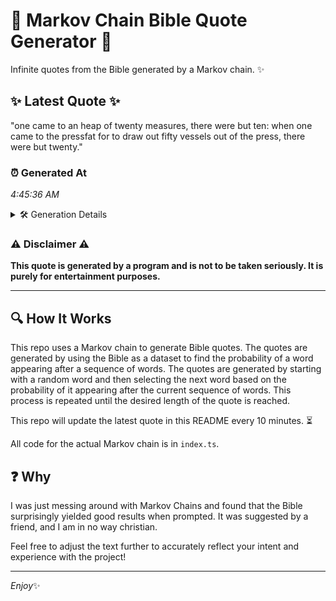 # 📖 Markov Chain Bible Quote Generator 📖

Infinite quotes from the Bible generated by a Markov chain. ✨

## ✨ Latest Quote ✨
"one came to an heap of twenty measures, there were but ten: when one came to the pressfat for to draw out fifty vessels out of the press, there were but twenty."

### ⏰ Generated At
*4:45:36 AM*

<details>
    <summary>🛠️ Generation Details</summary>
    <p>
        <strong>🌱 Seed:</strong> one<br>
        <strong>🔄 Iterations:</strong> 31<br>
        <strong>📜 Context History:</strong><br>[ one ]: came<br>[ one, came ]: to<br>[ one, came, to ]: an<br>[ one, came, to, an ]: heap<br>[ one, came, to, an, heap ]: of<br>[ one, came, to, an, heap, of ]: twenty<br>[ came, to, an, heap, of, twenty ]: measures,<br>[ to, an, heap, of, twenty, measures, ]: there<br>[ an, heap, of, twenty, measures,, there ]: were<br>[ heap, of, twenty, measures,, there, were ]: but<br>[ of, twenty, measures,, there, were, but ]: ten:<br>[ twenty, measures,, there, were, but, ten: ]: when<br>[ measures,, there, were, but, ten:, when ]: one<br>[ there, were, but, ten:, when, one ]: came<br>[ were, but, ten:, when, one, came ]: to<br>[ but, ten:, when, one, came, to ]: the<br>[ ten:, when, one, came, to, the ]: pressfat<br>[ when, one, came, to, the, pressfat ]: for<br>[ one, came, to, the, pressfat, for ]: to<br>[ came, to, the, pressfat, for, to ]: draw<br>[ to, the, pressfat, for, to, draw ]: out<br>[ the, pressfat, for, to, draw, out ]: fifty<br>[ pressfat, for, to, draw, out, fifty ]: vessels<br>[ for, to, draw, out, fifty, vessels ]: out<br>[ to, draw, out, fifty, vessels, out ]: of<br>[ draw, out, fifty, vessels, out, of ]: the<br>[ out, fifty, vessels, out, of, the ]: press,<br>[ fifty, vessels, out, of, the, press, ]: there<br>[ vessels, out, of, the, press,, there ]: were<br>[ out, of, the, press,, there, were ]: but<br>[ of, the, press,, there, were, but ]: twenty.<br>
    </p>
</details>

### ⚠️ Disclaimer ⚠️
**This quote is generated by a program and is not to be taken seriously. It is purely for entertainment purposes.**

---

## 🔍 How It Works

This repo uses a Markov chain to generate Bible quotes. The quotes are generated by using the Bible as a dataset to find the probability of a word appearing after a sequence of words. The quotes are generated by starting with a random word and then selecting the next word based on the probability of it appearing after the current sequence of words. This process is repeated until the desired length of the quote is reached.

This repo will update the latest quote in this README every 10 minutes. ⏳

All code for the actual Markov chain is in `index.ts`.

## ❓ Why

I was just messing around with Markov Chains and found that the Bible surprisingly yielded good results when prompted. 
It was suggested by a friend, and I am in no way christian.

Feel free to adjust the text further to accurately reflect your intent and experience with the project!

---

*Enjoy*✨
